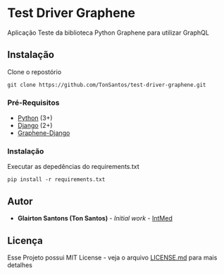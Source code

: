 # Test Driver Graphene

Aplicação Teste da biblioteca Python Graphene para utilizar GraphQL

## Instalação

Clone o repostório 
```
git clone https://github.com/TonSantos/test-driver-graphene.git
```

### Pré-Requisitos

- [Python](https://www.python.org/) (3+)
- [Django](https://docs.djangoproject.com/) (2+)
- [Graphene-Django](https://docs.graphene-python.org/projects/django/en/latest/)

### Instalação

Executar as depedências do requirements.txt

```
pip install -r requirements.txt
```


## Autor

* **Glairton Santons (Ton Santos)** - *Initial work* - [IntMed](https://github.com/IntMed)


## Licença

Esse Projeto possui MIT License - veja o arquivo [LICENSE.md](LICENSE.md) para mais detalhes

